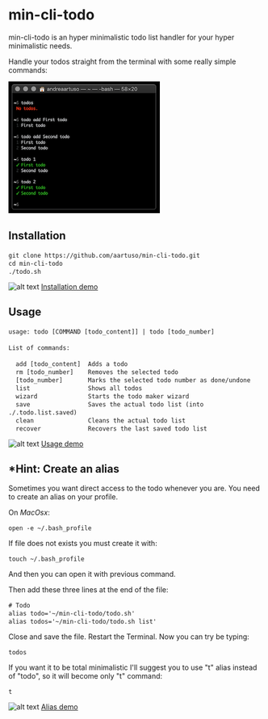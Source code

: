 # min-cli-todo #
min-cli-todo is an hyper minimalistic todo list handler for your hyper minimalistic needs.

Handle your todos straight from the terminal with some really simple commands:

![alt text](https://github.com/aartuso/min-cli-todo/blob/master/Screenshot.png "Screenshot")


## Installation ##
    git clone https://github.com/aartuso/min-cli-todo.git
    cd min-cli-todo
    ./todo.sh

![alt text](https://media.giphy.com/media/hS9q43nRvkAW9JbZBC/giphy.gif)
[Installation demo](https://media.giphy.com/media/hS9q43nRvkAW9JbZBC/giphy.gif "Installation Demo")

## Usage ##

	usage: todo [COMMAND [todo_content]] | todo [todo_number]

	List of commands:

	  add [todo_content]  Adds a todo
	  rm [todo_number]    Removes the selected todo
	  [todo_number]       Marks the selected todo number as done/undone
	  list                Shows all todos
	  wizard              Starts the todo maker wizard
	  save                Saves the actual todo list (into ./.todo.list.saved)
	  clean               Cleans the actual todo list
	  recover             Recovers the last saved todo list

![alt text](https://media.giphy.com/media/fwQJogVu1XmLozIcyk/giphy.gif)
[Usage demo](https://media.giphy.com/media/fwQJogVu1XmLozIcyk/giphy.gif "Usage demo")

## *Hint: Create an alias

Sometimes you want direct access to the todo whenever you are.
You need to create an alias on your profile.

On *MacOsx*:

    open -e ~/.bash_profile
    
If file does not exists you must create it with:

    touch ~/.bash_profile
    
And then you can open it with previous command.    
    
Then add these three lines at the end of the file:

    # Todo
    alias todo='~/min-cli-todo/todo.sh'
    alias todos='~/min-cli-todo/todo.sh list'

Close and save the file. Restart the Terminal.
Now you can try be typing:
    
    todos
    
If you want it to be total minimalistic I'll suggest you to use "t" alias instead of "todo",
so it will become only "t" command:

    t
    
![alt text](https://media.giphy.com/media/kaByKnihKm9nNtfeUW/giphy.gif)
[Alias demo](https://media.giphy.com/media/kaByKnihKm9nNtfeUW/giphy.gif "Alias Demo")
